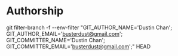 # Authorship
git filter-branch -f --env-filter "GIT_AUTHOR_NAME='Dustin Chan'; GIT_AUTHOR_EMAIL='busterdust@gmail.com'; GIT_COMMITTER_NAME='Dustin Chan'; GIT_COMMITTER_EMAIL='busterdust@gmail.com';" HEAD
